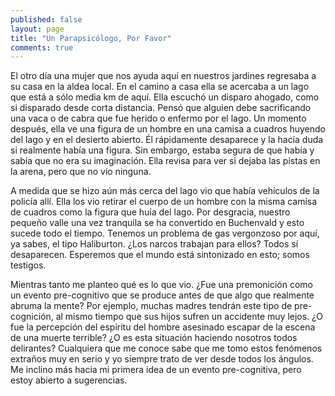 ```yaml
---
published: false
layout: page
title: "Un Parapsicólogo, Por Favor"
comments: true
---
```



El otro día una mujer que nos ayuda aquí en nuestros jardines regresaba a su casa en la aldea local. En el camino a casa ella se acercaba a un lago que está a sólo media km de aquí. Ella escuchó un disparo ahogado, como si disparado desde corta distancia. Pensó que alguien debe sacrificando una vaca o de cabra que fue herido o enfermo por el lago. Un momento después, ella ve una figura de un hombre en una camisa a cuadros huyendo del lago y en el desierto abierto. Él rápidamente desaparece y la hacía duda si realmente había una figura. Sin embargo, estaba segura de que había y sabía que no era su imaginación. Ella revisa para ver si dejaba las pistas en la arena, pero que no vio ninguna.

A medida que se hizo aún más cerca del lago vio que había vehículos de la policía allí. Ella los vio retirar el cuerpo de un hombre con la misma camisa de cuadros como la figura que huía del lago. Por desgracia, nuestro pequeño valle una vez tranquila se ha convertido en Buchenvald y esto sucede todo el tiempo. Tenemos un problema de gas vergonzoso por aquí, ya sabes, el tipo Haliburton. ¿Los narcos trabajan para ellos? Todos sí desaparecen.  Esperemos que el mundo está sintonizado en esto; somos testigos.

Mientras tanto me planteo qué es lo que vio. ¿Fue una premonición como un evento pre-cognitivo que se produce antes de que algo que realmente abruma la mente? Por ejemplo, muchas madres tendrán este tipo de pre-cognición, al mismo tiempo que sus hijos sufren un accidente muy lejos. ¿O fue la percepción del espíritu del hombre asesinado escapar de la escena de una muerte terrible? ¿O es esta situación  haciendo nosotros todos delirantes? Cualquiera que me conoce sabe que me tomo estos fenómenos extraños muy en serio y yo siempre trato de ver desde todos los ángulos. Me inclino más hacia mi primera idea de un evento pre-cognitiva, pero estoy abierto a sugerencias.